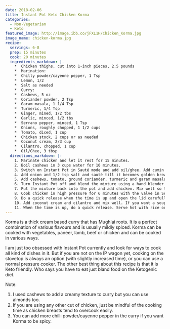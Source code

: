 ```yaml
---
date: 2018-02-06
title: Instant Pot Keto Chicken Korma
categories:
  - Non-Vegetarian
  - Keto
featured_image: http://image.ibb.co/jFXL1H/Chicken_Korma.jpg
image_name: chicken-korma.jpg
recipe:
  servings: 6-8
  prep: 15 minutes
  cook: 20 minutes
  ingredients_markdown: |-
    *  Chicken thighs, cut into 1-inch pieces, 2.5 pounds       
    *  Marination:
    *  Chilly powder/cayenne pepper, 1 Tsp
    *  Lemon, 1/2
    *  Salt as needed
    *  Curry:
    *  Cashews, 5 oz
    *  Coriander powder, 2 Tsp
    *  Garam masala, 1 1/4 Tsp
    *  Turmeric, 1/4 Tsp
    *  Ginger, mined, 1/2 tbs
    *  Garlic, minced, 1/2 tbs
    *  Serrano pepper, minced, 1 Tsp
    *  Onions, roughly chopped, 1 1/2 cups
    *  Tomato, diced, 1 cup
    *  Chicken stock, 2 cups or as needed
    *  Coconut cream, 2/3 cup
    *  Cilantro, chopped, 1 cup
    *  Oil/Ghee, 3 tbsp
  directions_markdown: |-
    1. Marinate chicken and let it rest for 15 minutes.
    2. Boil cashews in 3 cups water for 10 minutes.
    3. Switch on Instant Pot in Sauté mode and add oil/ghee. Add cumin seeds, ginger, garlic and serrano pepper. Let it fry for 30 seconds.
    4. Add onion and 1/2 tsp salt and sauté till it becomes golden brown, about 3-4 minutes.
    5. Add cashews, tomato, ground coriander, turmeric and garam masala and mix well. Let the mixture sauté until oil starts separating, about 3 minutes. 
    6. Turn Instant Pot off and blend the mixture using a hand blender or in a blender. 
    7. Put the mixture back into the pot and add chicken. Mix well so that chicken pieces are coated evenly. 
    8. Cook chicken in high pressure for 6 minutes with the valve in Sealing position.
    9. Do a quick release when the time is up and open the lid carefully. 
    10. Add coconut cream and cilantro and mix well. If you want a soupy consistency, add more chicken stock too. Close the lid and cook on high pressure for 3 minutes. Valve should be in the Sealing position.
    11. When the time is up, do a quick release. Serve hot with rice or chapati or just relish it as a stew.
---
```

Korma is a thick cream based curry that has Mughlai roots. It is a perfect combination of various flavours and is usually mildly spiced. Korma can be cooked with vegetables, paneer, lamb, beef or chicken and can be cooked in various ways.

I am just too obsessed with Instant Pot currently and look for ways to cook all kind of dishes in it. But if you are not on the IP wagon yet, cooking on the stovetop is always an option (with slightly increased time), or you can use a normal pressure cooker. The other best thing about this recipe is that it is Keto friendly. Who says you have to eat just bland food on the Ketogenic diet.

Note:
1. I used cashews to add a creamy texture to curry but you can use almonds too.
2. If you are using any other cut of chicken, just be mindful of the cooking time as chicken breasts tend to overcook easily. 
3. You can add more chilli powder/cayenne pepper in the curry if you want Korma to be spicy.
